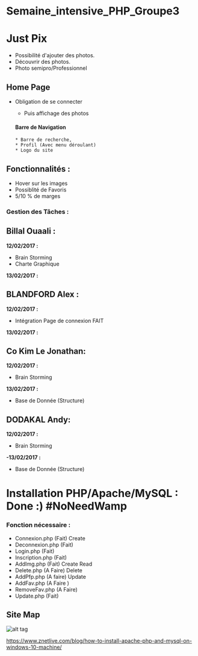 # Semaine_intensive_PHP_Groupe3


# Just Pix

- Possibilité d'ajouter des photos.
- Découvrir des photos.
- Photo semipro/Professionnel



## Home Page

- Obligation de se connecter
  * Puis affichage des photos

  #### Barre de Navigation
      * Barre de recherche,
      * Profil (Avec menu déroulant)
      * Logo du site

## Fonctionnalités :

- Hover sur les images 
- Possiblité de Favoris
- 5/10 % de marges




### Gestion des Tâches :

## Billal Ouaali :

**12/02/2017 :**
 - Brain Storming
 - Charte Graphique
 
**13/02/2017 :**


## BLANDFORD Alex :

**12/02/2017 :**
 - Intégration Page de connexion       FAIT

**13/02/2017 :**


## Co Kim Le Jonathan:

**12/02/2017 :**
 - Brain Storming
 
**13/02/2017 :**
 - Base de Donnée (Structure)

## DODAKAL Andy:

**12/02/2017 :**
 - Brain Storming
 
 **-13/02/2017 :**
 - Base de Donnée (Structure)
 

# Installation PHP/Apache/MySQL : Done :) #NoNeedWamp

### Fonction nécessaire :

 - Connexion.php (Fait) Create
 - Deconnexion.php (Fait)
 - Login.php (Fait)
 - Inscription.php (Fait)
 - AddImg.php (Fait) Create Read
 - Delete.php (A Faire) Delete
 - AddPfp.php (A faire) Update
 - AddFav.php (A Faire )
 - RemoveFav.php (A Faire)
 - Update.php (Fait)
 
 
 
 ## Site Map 
 
 ![alt tag](https://image.noelshack.com/fichiers/2018/07/4/1518705840-untitled-diagram.png)
 


https://www.znetlive.com/blog/how-to-install-apache-php-and-mysql-on-windows-10-machine/
